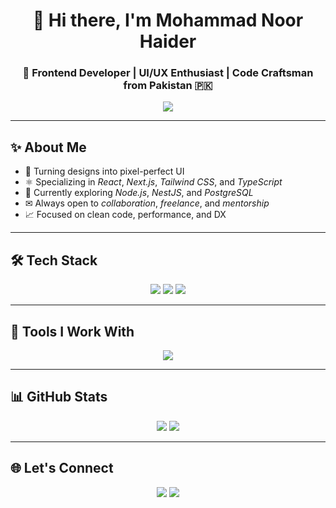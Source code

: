 <h1 align="center">👋 Hi there, I'm Mohammad Noor Haider</h1>
<h3 align="center">🚀 Frontend Developer | UI/UX Enthusiast | Code Craftsman from Pakistan 🇵🇰</h3>

<p align="center">
  <img src="https://readme-typing-svg.demolab.com?font=Fira+Code&duration=3000&pause=1000&center=true&vCenter=true&width=435&lines=Crafting+modern+frontend+experiences;Passionate+about+React+and+design;Always+learning+new+things!"/>
</p>

---

## ✨ About Me

- 🎨 Turning designs into pixel-perfect UI
- ⚛ Specializing in *React*, *Next.js*, *Tailwind CSS*, and *TypeScript*
- 🧠 Currently exploring *Node.js*, *NestJS*, and *PostgreSQL*
- ✉ Always open to *collaboration*, *freelance*, and *mentorship*
- 📈 Focused on clean code, performance, and DX

---

## 🛠 Tech Stack

<p align="center">

  <!-- Languages -->
  <img src="https://skillicons.dev/icons?i=html,css,js,ts" />

  <!-- Frameworks & Tools -->
  <img src="https://skillicons.dev/icons?i=react,next,tailwind,angular,bootstrap" />
  <img src="https://skillicons.dev/icons?i=electron,prisma,supabase,mongodb,express" />

</p>

---

## 🔧 Tools I Work With

<p align="center">

  <img src="https://skillicons.dev/icons?i=vsCode,figma,git,github,postman" />

</p>

---

## 📊 GitHub Stats

<p align="center">
  <img src="https://github-readme-stats.vercel.app/api?username=encryptedskull&show_icons=true&theme=tokyonight&border_radius=12&hide_border=true" />
  <img src="https://github-readme-streak-stats.herokuapp.com/?user=encryptedskull&theme=tokyonight&hide_border=true&border_radius=12" />
</p>

---

## 🌐 Let's Connect

<p align="center">
  <a href="https://www.linkedin.com/in/mohammad-noor-haider-5154a02ba/"><img src="https://img.shields.io/badge/LinkedIn-%230077B5.svg?&style=for-the-badge&logo=linkedin&logoColor=white" /></a>
  <a href="https://github.com/encryptedskull"><img src="https://img.shields.io/badge/GitHub-%23181717.svg?&style=for-the-badge&logo=github&logoColor=white" /></a>
</p>

